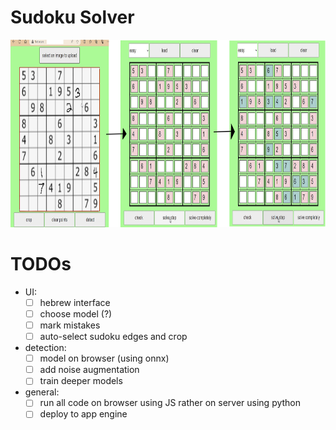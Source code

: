 # Sudoku Solver
<img src="static/sod_det.png" height="300">

# TODOs
- UI:
  - [ ] hebrew interface
  - [ ] choose model (?)
  - [ ] mark mistakes
  - [ ] auto-select sudoku edges and crop
- detection: 
  - [ ] model on browser (using onnx)
  - [ ] add noise augmentation
  - [ ] train deeper models
- general: 
  - [ ] run all code on browser using JS rather on server using python
  - [ ] deploy to app engine
